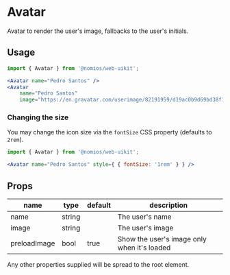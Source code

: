 # Avatar

Avatar to render the user's image, fallbacks to the user's initials.

## Usage

```jsx
import { Avatar } from '@nomios/web-uikit';

<Avatar name="Pedro Santos" />
<Avatar
    name="Pedro Santos"
    image="https://en.gravatar.com/userimage/82191959/d19ac0b9d69bd38f1451cc524b77f290.jpg?size=200" />
```

### Changing the size

You may change the icon size via the `fontSize` CSS property (defaults to `2rem`).

```jsx
import { Avatar } from '@nomios/web-uikit';

<Avatar name="Pedro Santos" style={ { fontSize: '1rem' } } />
```

## Props

| name | type | default | description |
| ---- | ---- | ------- | ----------- |
| name | string | | The user's name |
| image | string | | The user's image |
| preloadImage | bool | true | Show the user's image only when it's loaded |

Any other properties supplied will be spread to the root element.
